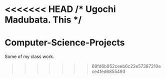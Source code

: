 <<<<<<< HEAD
/* Ugochi Madubata. This */
=======
# Computer-Science-Projects
Some of my class work.
>>>>>>> 69fd6b952ceeb6c22e57387210ece4fed6855493
